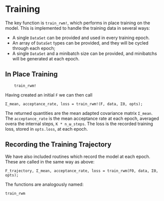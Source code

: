 # Training

The key function is `train_rwm!`, which performs in place training on the model.
This is implemented to handle the training data in several ways:
* A single `DataSet` can be provided and used in every training epoch.
* An array of `DataSet` types can be provided, and they will be cycled through each epoch;
* A single `DataSet` and a minibatch size can be provided, and minibatchs will be generated at each epoch.

## In Place Training
```@docs
    train_rwm!
```
Having created an initial `F` we can then call
```
Σ_mean, acceptance_rate, loss = train_rwm!(F, data, Σ0, opts);
```
The returned quantities are the mean adapted covariance matrix `Σ_mean`.  The
`acceptance_rate` is the mean acceptance rate at each epoch, averaged overa the
internal steps,  `K * n_ω_steps`.  The loss is the recorded training loss,
stored in `opts.loss`, at each epoch.

## Recording the Training Trajectory
We have also included routines which record the model at each epoch.  These are called in the same way as above:
```
F_trajectory, Σ_mean, acceptance_rate, loss = train_rwm(F0, data, Σ0, opts);
```

The functions are analogously named:
```@docs
train_rwm
```